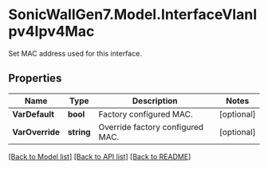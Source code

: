 # SonicWallGen7.Model.InterfaceVlanIpv4Ipv4Mac
Set MAC address used for this interface.

## Properties

Name | Type | Description | Notes
------------ | ------------- | ------------- | -------------
**VarDefault** | **bool** | Factory configured MAC. | [optional] 
**VarOverride** | **string** | Override factory configured MAC. | [optional] 

[[Back to Model list]](../README.md#documentation-for-models) [[Back to API list]](../README.md#documentation-for-api-endpoints) [[Back to README]](../README.md)

